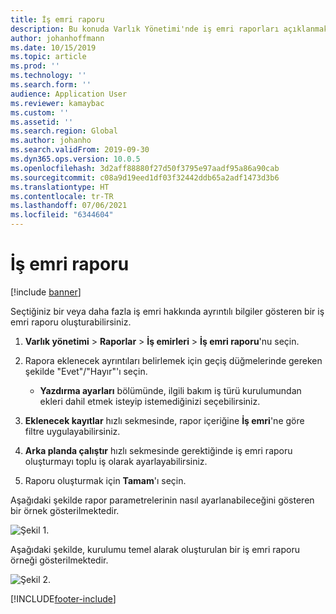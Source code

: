 ```yaml
---
title: İş emri raporu
description: Bu konuda Varlık Yönetimi'nde iş emri raporları açıklanmaktadır.
author: johanhoffmann
ms.date: 10/15/2019
ms.topic: article
ms.prod: ''
ms.technology: ''
ms.search.form: ''
audience: Application User
ms.reviewer: kamaybac
ms.custom: ''
ms.assetid: ''
ms.search.region: Global
ms.author: johanho
ms.search.validFrom: 2019-09-30
ms.dyn365.ops.version: 10.0.5
ms.openlocfilehash: 3d2aff88880f27d50f3795e97aadf95a86a90cab
ms.sourcegitcommit: c08a9d19eed1df03f32442ddb65a2adf1473d3b6
ms.translationtype: HT
ms.contentlocale: tr-TR
ms.lasthandoff: 07/06/2021
ms.locfileid: "6344604"
---
```

# <a name="work-order-report"></a>İş emri raporu

[!include [banner](../../includes/banner.md)]


Seçtiğiniz bir veya daha fazla iş emri hakkında ayrıntılı bilgiler gösteren bir iş emri raporu oluşturabilirsiniz.

1. **Varlık yönetimi** > **Raporlar** > **İş emirleri** > **İş emri raporu**'nu seçin.

2. Rapora eklenecek ayrıntıları belirlemek için geçiş düğmelerinde gereken şekilde "Evet"/"Hayır"'ı seçin.  
    - **Yazdırma ayarları** bölümünde, ilgili bakım iş türü kurulumundan ekleri dahil etmek isteyip istemediğinizi seçebilirsiniz.

3. **Eklenecek kayıtlar** hızlı sekmesinde, rapor içeriğine **İş emri**'ne göre filtre uygulayabilirsiniz.

4. **Arka planda çalıştır** hızlı sekmesinde gerektiğinde iş emri raporu oluşturmayı toplu iş olarak ayarlayabilirsiniz.

5. Raporu oluşturmak için **Tamam**'ı seçin.

Aşağıdaki şekilde rapor parametrelerinin nasıl ayarlanabileceğini gösteren bir örnek gösterilmektedir.

![Şekil 1.](media/20-work-orders.png)

Aşağıdaki şekilde, kurulumu temel alarak oluşturulan bir iş emri raporu örneği gösterilmektedir.

![Şekil 2.](media/21-work-orders.png)



[!INCLUDE[footer-include](../../../includes/footer-banner.md)]